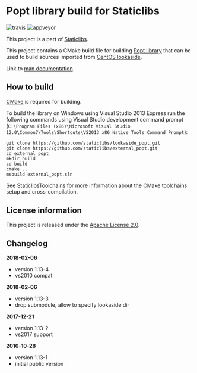 Popt library build for Staticlibs
=================================

[![travis](https://travis-ci.org/staticlibs/external_popt.svg?branch=master)](https://travis-ci.org/staticlibs/external_popt)
[![appveyor](https://ci.appveyor.com/api/projects/status/github/staticlibs/external_popt?svg=true)](https://ci.appveyor.com/project/staticlibs/external-popt)

This project is a part of [Staticlibs](http://staticlibs.net/).

This project contains a CMake build file for building [Popt library](http://rpm5.org/files/popt/) that
can be used to build sources imported from [CentOS lookaside](https://github.com/staticlibs/lookaside_popt.git).

Link to [man documentation](https://linux.die.net/man/3/popt).

How to build
------------

[CMake](http://cmake.org/) is required for building.

To build the library on Windows using Visual Studio 2013 Express run the following commands using
Visual Studio development command prompt 
(`C:\Program Files (x86)\Microsoft Visual Studio 12.0\Common7\Tools\Shortcuts\VS2013 x86 Native Tools Command Prompt`):

    git clone https://github.com/staticlibs/lookaside_popt.git
    git clone https://github.com/staticlibs/external_popt.git
    cd external_popt
    mkdir build
    cd build
    cmake ..
    msbuild external_popt.sln

See [StaticlibsToolchains](https://github.com/staticlibs/wiki/wiki/StaticlibsToolchains) for 
more information about the CMake toolchains setup and cross-compilation.

License information
-------------------

This project is released under the [Apache License 2.0](http://www.apache.org/licenses/LICENSE-2.0).

Changelog
---------

**2018-02-06**

 * version 1.13-4
 * vs2010 compat

**2018-02-06**

 * version 1.13-3
 * drop submodule, allow to specify lookaside dir

**2017-12-21**

 * version 1.13-2
 * vs2017 support

**2016-10-28**

 * version 1.13-1
 * initial public version
